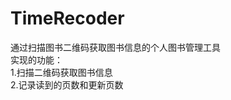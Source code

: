 # TimeRecoder
通过扫描图书二维码获取图书信息的个人图书管理工具</br>
实现的功能：</br>
1.扫描二维码获取图书信息</br>
2.记录读到的页数和更新页数</br>
</br>
